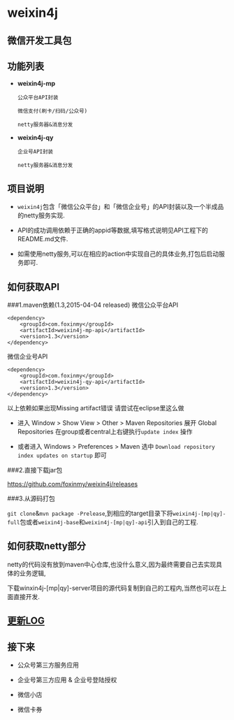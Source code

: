 weixin4j
========

微信开发工具包
-------------

功能列表
-------
* **weixin4j-mp**

  `公众平台API封装`
	
  `微信支付(刷卡/扫码/公众号)`
  
  `netty服务器&消息分发`
	
* **weixin4j-qy**

  `企业号API封装`
  
  `netty服务器&消息分发`
  
项目说明
-------
+ `weixin4j`包含「微信公众平台」和「微信企业号」的API封装以及一个半成品的netty服务实现.

+ API的成功调用依赖于正确的appid等数据,填写格式说明见API工程下的README.md文件.

+ 如需使用netty服务,可以在相应的action中实现自己的具体业务,打包后启动服务即可.

如何获取API
----------
###1.maven依赖(1.3,2015-04-04 released)
微信公众平台API

	<dependency>
	    <groupId>com.foxinmy</groupId>
	    <artifactId>weixin4j-mp-api</artifactId>
	    <version>1.3</version>
	</dependency>
微信企业号API

	<dependency>
	    <groupId>com.foxinmy</groupId>
	    <artifactId>weixin4j-qy-api</artifactId>
	    <version>1.3</version>
	</dependency>
以上依赖如果出现Missing artifact错误 请尝试在eclipse里这么做

  + 进入 Window > Show View > Other > Maven Repositories 展开 Global Repositories 在group或者central上右键执行`update index` 操作
  
  + 或者进入 Windows > Preferences > Maven 选中 `Download repository index updates on startup` 即可


###2.直接下载jar包

https://github.com/foxinmy/weixin4j/releases

###3.从源码打包

`git clone`&`mvn package -Prelease`,到相应的target目录下将`weixin4j-[mp|qy]-full`包或者`weixin4j-base`和`weixin4j-[mp|qy]-api`引入到自己的工程.

如何获取netty部分
---------------
netty的代码没有放到maven中心仓库,也没什么意义,因为最终需要自己去实现具体的业务逻辑,

下载winxin4j-[mp|qy]-server项目的源代码复制到自己的工程内,当然也可以在上面直接开发.

[更新LOG](./CHANGE.md)
----------------------
  
接下来
------
* 公众号第三方服务应用

* 企业号第三方应用 & 企业号登陆授权

* 微信小店

* 微信卡券